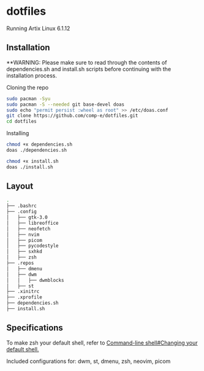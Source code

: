 # dotfiles
Running Artix Linux 6.1.12

## Installation

**WARNING: Please make sure to read through the contents of dependencies.sh and install.sh scripts before continuing with the installation process.

Cloning the repo
```bash
sudo pacman -Syu
sudo pacman -S --needed git base-devel doas
sudo echo "permit persist :wheel as root" >> /etc/doas.conf
git clone https://github.com/comp-e/dotfiles.git
cd dotfiles
```
Installing
```bash
chmod +x dependencies.sh
doas ./dependencies.sh
```
```bash
chmod +x install.sh
doas ./install.sh
```

## Layout
```bash
.
├── .bashrc
├── .config
│   ├── gtk-3.0
│   ├── libreoffice
│   ├── neofetch
│   ├── nvim
│   ├── picom
│   ├── pycodestyle
│   ├── sxhkd
│   ├── zsh
├── .repos
│   ├── dmenu
│   ├── dwm
│   │   ├── dwmblocks
│   ├── st
├── .xinitrc
├── .xprofile
├── dependencies.sh
├── install.sh
```

## Specifications
To make zsh your default shell, refer to [Command-line shell#Changing your default shell.](https://wiki.archlinux.org/title/Command-line_shell#Changing_your_default_shell)

Included configurations for: dwm, st, dmenu, zsh, neovim, picom
